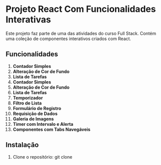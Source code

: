 # Projeto React Com Funcionalidades Interativas

Este projeto faz parte de uma das atividades do curso Full Stack. Contém uma coleção de componentes interativos criados com React.

## Funcionalidades
1. **Contador Simples**
2. **Alteração de Cor de Fundo**
3. **Lista de Tarefas**
1. **Contador Simples**
2. **Alteração de Cor de Fundo**
3. **Lista de Tarefas**
4. **Temporizador**
5. **Filtro de Lista**
6. **Formulário de Registro**
7. **Requisição de Dados**
8. **Galeria de Imagens**
9. **Timer com Intervalo e Alerta**
10. **Componentes com Tabs Navegáveis**

## Instalação
1. Clone o repositório:
   git clone 
